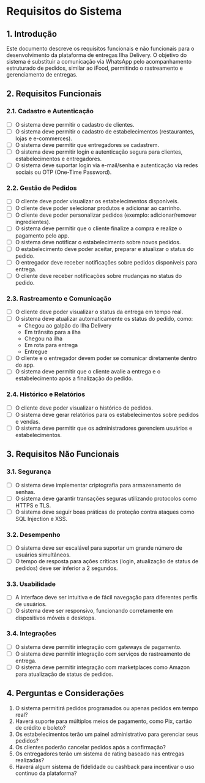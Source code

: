 # Requisitos do Sistema

## 1. Introdução
Este documento descreve os requisitos funcionais e não funcionais para o desenvolvimento da plataforma de entregas Ilha Delivery. O objetivo do sistema é substituir a comunicação via WhatsApp pelo acompanhamento estruturado de pedidos, similar ao iFood, permitindo o rastreamento e gerenciamento de entregas.

## 2. Requisitos Funcionais
### 2.1. Cadastro e Autenticação
- [ ] O sistema deve permitir o cadastro de clientes.
- [ ] O sistema deve permitir o cadastro de estabelecimentos (restaurantes, lojas e e-commerces).
- [ ] O sistema deve permitir que entregadores se cadastrem.
- [ ] O sistema deve permitir login e autenticação segura para clientes, estabelecimentos e entregadores.
- [ ] O sistema deve suportar login via e-mail/senha e autenticação via redes sociais ou OTP (One-Time Password).

### 2.2. Gestão de Pedidos
- [ ] O cliente deve poder visualizar os estabelecimentos disponíveis.
- [ ] O cliente deve poder selecionar produtos e adicionar ao carrinho.
- [ ] O cliente deve poder personalizar pedidos (exemplo: adicionar/remover ingredientes).
- [ ] O sistema deve permitir que o cliente finalize a compra e realize o pagamento pelo app.
- [ ] O sistema deve notificar o estabelecimento sobre novos pedidos.
- [ ] O estabelecimento deve poder aceitar, preparar e atualizar o status do pedido.
- [ ] O entregador deve receber notificações sobre pedidos disponíveis para entrega.
- [ ] O cliente deve receber notificações sobre mudanças no status do pedido.

### 2.3. Rastreamento e Comunicação
- [ ] O cliente deve poder visualizar o status da entrega em tempo real.
- [ ] O sistema deve atualizar automaticamente os status do pedido, como:
  - Chegou ao galpão do Ilha Delivery
  - Em trânsito para a ilha
  - Chegou na ilha
  - Em rota para entrega
  - Entregue
- [ ] O cliente e o entregador devem poder se comunicar diretamente dentro do app.
- [ ] O sistema deve permitir que o cliente avalie a entrega e o estabelecimento após a finalização do pedido.

### 2.4. Histórico e Relatórios
- [ ] O cliente deve poder visualizar o histórico de pedidos.
- [ ] O sistema deve gerar relatórios para os estabelecimentos sobre pedidos e vendas.
- [ ] O sistema deve permitir que os administradores gerenciem usuários e estabelecimentos.

## 3. Requisitos Não Funcionais
### 3.1. Segurança
- [ ] O sistema deve implementar criptografia para armazenamento de senhas.
- [ ] O sistema deve garantir transações seguras utilizando protocolos como HTTPS e TLS.
- [ ] O sistema deve seguir boas práticas de proteção contra ataques como SQL Injection e XSS.

### 3.2. Desempenho
- [ ] O sistema deve ser escalável para suportar um grande número de usuários simultâneos.
- [ ] O tempo de resposta para ações críticas (login, atualização de status de pedidos) deve ser inferior a 2 segundos.

### 3.3. Usabilidade
- [ ] A interface deve ser intuitiva e de fácil navegação para diferentes perfis de usuários.
- [ ] O sistema deve ser responsivo, funcionando corretamente em dispositivos móveis e desktops.

### 3.4. Integrações
- [ ] O sistema deve permitir integração com gateways de pagamento.
- [ ] O sistema deve permitir integração com serviços de rastreamento de entrega.
- [ ] O sistema deve permitir integração com marketplaces como Amazon para atualização de status de pedidos.

## 4. Perguntas e Considerações
1. O sistema permitirá pedidos programados ou apenas pedidos em tempo real?
2. Haverá suporte para múltiplos meios de pagamento, como Pix, cartão de crédito e boleto?
3. Os estabelecimentos terão um painel administrativo para gerenciar seus pedidos?
4. Os clientes poderão cancelar pedidos após a confirmação?
5. Os entregadores terão um sistema de rating baseado nas entregas realizadas?
6. Haverá algum sistema de fidelidade ou cashback para incentivar o uso contínuo da plataforma?
